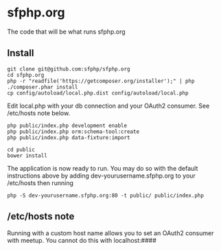 sfphp.org
=========

The code that will be what runs sfphp.org


Install
-------

```
git clone git@github.com:sfphp/sfphp.org
cd sfphp.org
php -r "readfile('https://getcomposer.org/installer');" | php
./composer.phar install
cp config/autoload/local.php.dist config/autoload/local.php
```
Edit local.php with your db connection and your OAuth2 consumer.
See /etc/hosts note below.

```
php public/index.php development enable
php public/index.php orm:schema-tool:create
php public/index.php data-fixture:import

cd public
bower install
```

The application is now ready to run.  You may do so with the default
instructions above by adding dev-yourusername.sfphp.org to your /etc/hosts
then running
```
php -S dev-yourusername.sfphp.org:80 -t public/ public/index.php
```

/etc/hosts note
---------------

Running with a custom host name allows you to set an OAuth2 consumer with meetup.  You cannot do this with localhost:####
